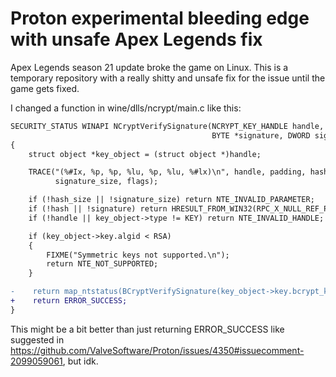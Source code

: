 # Proton experimental bleeding edge with unsafe Apex Legends fix
Apex Legends season 21 update broke the game on Linux. This is a temporary repository with a really shitty and unsafe fix for the issue until the game gets fixed.

I changed a function in wine/dlls/ncrypt/main.c like this:

```diff
SECURITY_STATUS WINAPI NCryptVerifySignature(NCRYPT_KEY_HANDLE handle, void *padding, BYTE *hash, DWORD hash_size,
                                             BYTE *signature, DWORD signature_size, DWORD flags)
{
    struct object *key_object = (struct object *)handle;

    TRACE("(%#Ix, %p, %p, %lu, %p, %lu, %#lx)\n", handle, padding, hash, hash_size, signature,
          signature_size, flags);

    if (!hash_size || !signature_size) return NTE_INVALID_PARAMETER;
    if (!hash || !signature) return HRESULT_FROM_WIN32(RPC_X_NULL_REF_POINTER);
    if (!handle || key_object->type != KEY) return NTE_INVALID_HANDLE;

    if (key_object->key.algid < RSA)
    {
        FIXME("Symmetric keys not supported.\n");
        return NTE_NOT_SUPPORTED;
    }

-    return map_ntstatus(BCryptVerifySignature(key_object->key.bcrypt_key, padding, hash, hash_size, signature, signature_size, flags));
+    return ERROR_SUCCESS;
}
```

This might be a bit better than just returning ERROR_SUCCESS like suggested in https://github.com/ValveSoftware/Proton/issues/4350#issuecomment-2099059061, but idk.

